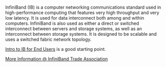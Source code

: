 InfiniBand (IB) is a computer networking communications standard used in high-performance computing that features very high throughput and very low latency. It is used for data interconnect both among and within computers. InfiniBand is also used as either a direct or switched interconnect between servers and storage systems, as well as an interconnect between storage systems. It is designed to be scalable and uses a switched fabric network topology.

[Intro to IB for End Users](https://github.com/cqu-scc/Knowledge-Base/blob/main/InfiniBand/documentation/Intro_to_IB_for_End_Users.pdf) is a good starting point.

[More Information @ InfiniBand Trade Association](https://www.infinibandta.org/)
